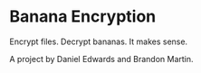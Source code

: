 # Banana Encryption

Encrypt files. Decrypt bananas. It makes sense.

A project by Daniel Edwards and Brandon Martin.
